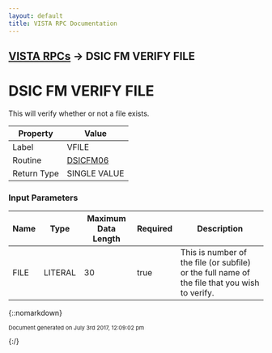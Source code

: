 ```yaml
---
layout: default
title: VISTA RPC Documentation
---
```


## [VISTA RPCs](TableOfContents) &#8594; DSIC FM VERIFY FILE
# DSIC FM VERIFY FILE

This will verify whether or not a file exists.

Property | Value
--- | ---
Label | VFILE
Routine | [DSICFM06](http://code.osehra.org/dox/Routine_DSICFM06_source.html)
Return Type | SINGLE VALUE


### Input Parameters

Name | Type | Maximum Data Length | Required | Description
--- | --- | --- | --- | ---
FILE | LITERAL | 30 | true | This is number of the file (or subfile) or the full name of the file that you wish to verify.



{::nomarkdown} <br/><p style="font-size: 11px">Document generated on July 3rd 2017, 12:09:02 pm</p>{:/}